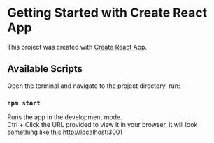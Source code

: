 # Getting Started with Create React App

This project was created with [Create React App](https://github.com/facebook/create-react-app).

## Available Scripts

Open the terminal and navigate to the project directory, run:

### `npm start`

Runs the app in the development mode.\
Ctrl + Click the URL provided to view it in your browser, it will look something like this [http://localhost:3001](http://localhost:3000)